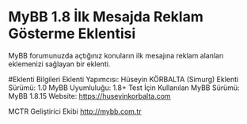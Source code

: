 # MyBB 1.8 İlk Mesajda Reklam Gösterme Eklentisi
MyBB forumunuzda açtığınız konuların ilk mesajına reklam alanları eklemenizi sağlayan bir eklenti.

#Eklenti Bilgileri
Eklenti Yapımcısı: Hüseyin KÖRBALTA (Simurg)
Eklenti Sürümü: 1.0
MyBB Uyumluluğu: 1.8+
Test İçin Kullanılan MyBB Sürümü: MyBB 1.8.15
Website: https://huseyinkorbalta.com


MCTR Geliştirici Ekibi
http://mybb.com.tr
